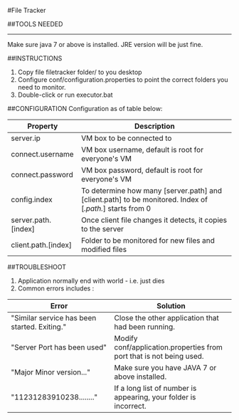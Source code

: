 #File Tracker

##TOOLS NEEDED
***
Make sure java 7 or above is installed. JRE version will be just fine.

##INSTRUCTIONS
1. Copy file filetracker folder/ to you desktop
2. Configure conf/configuration.properties to point the correct folders you need to monitor.
3. Double-click or run executor.bat


##CONFIGURATION
Configuration as of table below:

Property           | Description |
--- | --- |
server.ip          | VM box to be connected to |
connect.username   | VM box username, default is root for everyone's VM |
connect.password   | VM box password, default is root for everyone's VM |
config.index       | To determine how many [server.path] and [client.path] to be monitored. Index of [*.path.*] starts from 0 |
server.path.[index]| Once client file changes it detects, it copies to the server |
client.path.[index]| Folder to be monitored for new files and modified files |

##TROUBLESHOOT
1. Application normally end with world - i.e. just dies
2. Common errors includes :

Error | Solution |
--- | --- |
"Similar service has been started. Exiting." | Close the other application that had been running. |
"Server Port has been used" | Modify conf/application.properties from port that is not being used. |
"Major Minor version..." | Make sure you have JAVA 7 or above installed. |
"11231283910238........" | If a long list of number is appearing, your folder is incorrect. |
